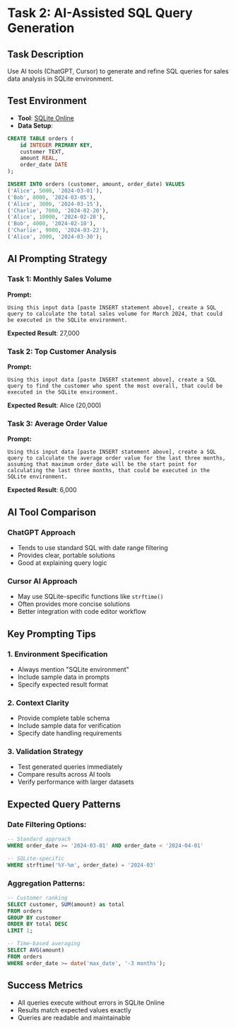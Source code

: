 # Task 2: AI-Assisted SQL Query Generation

## Task Description
Use AI tools (ChatGPT, Cursor) to generate and refine SQL queries for sales data analysis in SQLite environment.

## Test Environment
- **Tool**: [SQLite Online](https://sqliteonline.com/)
- **Data Setup**:
```sql
CREATE TABLE orders (
    id INTEGER PRIMARY KEY,
    customer TEXT,
    amount REAL,
    order_date DATE
);

INSERT INTO orders (customer, amount, order_date) VALUES
('Alice', 5000, '2024-03-01'),
('Bob', 8000, '2024-03-05'),
('Alice', 3000, '2024-03-15'),
('Charlie', 7000, '2024-02-20'),
('Alice', 10000, '2024-02-28'),
('Bob', 4000, '2024-02-10'),
('Charlie', 9000, '2024-03-22'),
('Alice', 2000, '2024-03-30');
```

## AI Prompting Strategy

### Task 1: Monthly Sales Volume
**Prompt:**
```
Using this input data [paste INSERT statement above], create a SQL query to calculate the total sales volume for March 2024, that could be executed in the SQLite environment.
```

**Expected Result**: 27,000

### Task 2: Top Customer Analysis
**Prompt:**
```
Using this input data [paste INSERT statement above], create a SQL query to find the customer who spent the most overall, that could be executed in the SQLite environment.
```

**Expected Result**: Alice (20,000)

### Task 3: Average Order Value
**Prompt:**
```
Using this input data [paste INSERT statement above], create a SQL query to calculate the average order value for the last three months, assuming that maximum order_date will be the start point for calculating the last three months, that could be executed in the SQLite environment.
```

**Expected Result**: 6,000

## AI Tool Comparison

### ChatGPT Approach
- Tends to use standard SQL with date range filtering
- Provides clear, portable solutions
- Good at explaining query logic

### Cursor AI Approach  
- May use SQLite-specific functions like `strftime()`
- Often provides more concise solutions
- Better integration with code editor workflow

## Key Prompting Tips

### 1. Environment Specification
- Always mention "SQLite environment"
- Include sample data in prompts
- Specify expected result format

### 2. Context Clarity
- Provide complete table schema
- Include sample data for verification
- Specify date handling requirements

### 3. Validation Strategy
- Test generated queries immediately
- Compare results across AI tools
- Verify performance with larger datasets

## Expected Query Patterns

### Date Filtering Options:
```sql
-- Standard approach
WHERE order_date >= '2024-03-01' AND order_date < '2024-04-01'

-- SQLite-specific
WHERE strftime('%Y-%m', order_date) = '2024-03'
```

### Aggregation Patterns:
```sql
-- Customer ranking
SELECT customer, SUM(amount) as total
FROM orders 
GROUP BY customer 
ORDER BY total DESC 
LIMIT 1;

-- Time-based averaging
SELECT AVG(amount) 
FROM orders 
WHERE order_date >= date('max_date', '-3 months');
```

## Success Metrics
- All queries execute without errors in SQLite Online
- Results match expected values exactly
- Queries are readable and maintainable